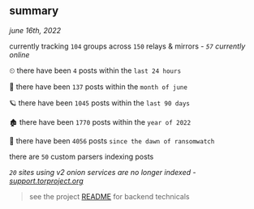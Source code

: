 
## summary
_june 16th, 2022_

currently tracking `104` groups across `150` relays & mirrors - _`57` currently online_

⏲ there have been `4` posts within the `last 24 hours`

🦈 there have been `137` posts within the `month of june`

🪐 there have been `1045` posts within the `last 90 days`

🏚 there have been `1770` posts within the `year of 2022`

🦕 there have been `4056` posts `since the dawn of ransomwatch`

there are `50` custom parsers indexing posts

_`20` sites using v2 onion services are no longer indexed - [support.torproject.org](https://support.torproject.org/onionservices/v2-deprecation/)_

> see the project [README](https://github.com/joshhighet/ransomwatch#ransomwatch--) for backend technicals
